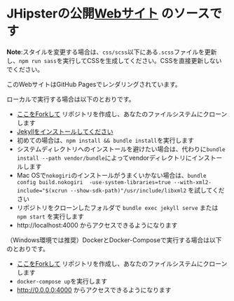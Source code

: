 # JHipsterの公開[Webサイト](https://www.jhipster.tech/) のソースです

**Note**:スタイルを変更する場合は、`css/scss`以下にある`.scss`ファイルを更新し、`npm run sass`を実行してCSSを生成してください。CSSを直接更新しないでください。

このWebサイトはGitHub Pagesでレンダリングされています。

ローカルで実行する場合は以下のとおりです。

- [ここをForkして](https://github.com/jhipster/jhipster.github.io/fork) リポジトリを作成し、あなたのファイルシステムにクローンします
- [Jekyllをインストールしてください](https://help.github.com/articles/setting-up-your-github-pages-site-locally-with-jekyll/)
- 初めての場合は、`npm install && bundle install`を実行します
- システムディレクトリへのインストールを避けたい場合は、代わりに`bundle install --path vendor/bundle`によってvendorディレクトリにインストールします
- Mac OSで`nokogiri`のインストールがうまくいかない場合は、`bundle config build.nokogiri  -use-system-libraries=true --with-xml2-include="$(xcrun --show-sdk-path)"/usr/include/libxml2` を試してください
- リポジトリをクローンしたフォルダで `bundle exec jekyll serve` または `npm start` を実行します
- http://localhost:4000 からアクセスできるようになります

（Windows環境では推奨）DockerとDocker-Composeで実行する場合は以下のとおりです。

- [ここをForkして](https://github.com/jhipster/jhipster.github.io/fork) リポジトリを作成し、あなたのファイルシステムにクローンします
- `docker-compose up`を実行します
- http://0.0.0.0:4000 からアクセスできるようになります

